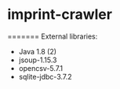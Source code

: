 # imprint-crawler
=======
External libraries:
- Java 1.8 (2)
- jsoup-1.15.3
- opencsv-5.7.1
- sqlite-jdbc-3.7.2

